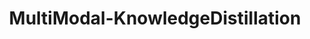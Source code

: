 ---
layout: page
title: MultiModal-KnowledgeDistillation
description: Research into MultiModal Knowledge Distillation with CLIP models
img: assets/img/multimodal_kd/mmkd.png
importance: 3
category: Deep Learning
github: https://github.com/VijayKalmath/MultiModal-KnowledgeDistillation
---